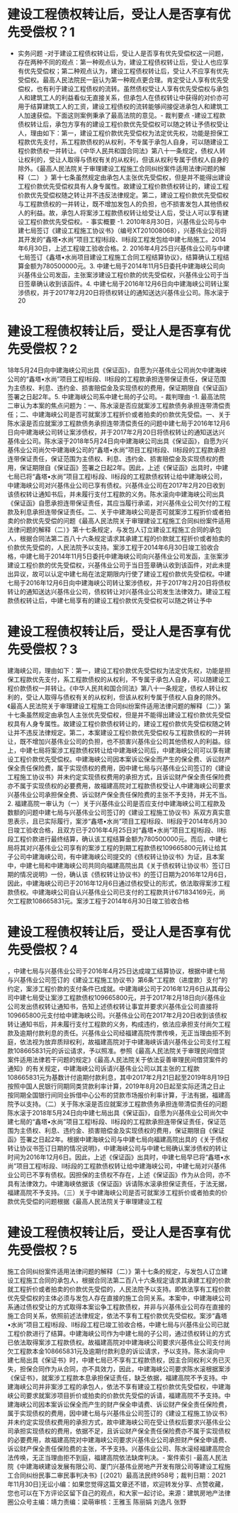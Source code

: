 # 建设工程债权转让后，受让人是否享有优先受偿权？1

- 实务问题 -对于建设工程债权转让后，受让人是否享有优先受偿权这一问题，存在两种不同的观点：第一种观点认为，建设工程债权转让后，受让人也应享有优先受偿权；第二种观点认为，建设工程债权转让后，受让人不应享有优先受偿权。最高人民法院民一庭认为第一种观点更合理。肯定受让人享有优先受偿权，也有利于建设工程债权的流转。虽然债权受让人享有优先受偿权与承包人和建筑工人的利益看似无直接关系，但承包人在债权转让中获得的对价亦可用于结算建筑工人的工资，建设工程债权的流转能够间接促进承包人和建筑工人加速获偿。下面这则案例秉承了最高法院的意见。- 裁判要点 -建设工程款债权转让后，承包方享有的建设工程价款优先受偿权可以随之转让予债权受让人，理由如下：第一，建设工程价款优先受偿权为法定优先权，功能是担保工程款优先支付，系工程款债权的从权利，不专属于承包人自身，可以随建设工程价款债权一并转让。《中华人民共和国合同法》第八十一条规定，债权人转让权利的，受让人取得与债权有关的从权利，但该从权利专属于债权人自身的除外。《最高人民法院关于审理建设工程施工合同纠纷案件适用法律问题的解释（二） 》第十七条虽然规定由承包人主张优先受偿权，但是并不能得出建设工程价款优先受偿权具有人身专属性。故建设工程价款债权转让的，建设工程价款优先受偿权随之转让并不违反法律规定。第二，建设工程价款优先受偿权与工程款债权的一并转让，既不增加发包人的负担，也不损害发包人其他债权人的利益。故，承包人将案涉工程款债权转让给受让人后，受让人可以享有建设工程价款优先受偿权。- 事实概要 -1. 2010年8月30日，兴基伟业公司与中建七局签订《建设工程施工协议书》（编号XT201008068），兴基伟业公司将其开发的“鑫塔•水尚”项目工程I标段、II标段工程发包给中建七局施工。2014年6月30日，上述工程竣工验收合格。2. 2016年4月25日兴基伟业公司与中建七局签订《鑫塔•水尚项目建设工程施工合同工程结算协议》，结算确认工程结算金额为780500000元。3. 中建七局于2014年11月5日委托中建海峡公司向兴基伟业公司发函，主张案涉建设工程价款的优先受偿权，兴基伟业公司于当日签章确认收到该函件。4. 中建七局于2016年12月6日向中建海峡公司转让案涉债权，并于2017年2月20日将债权转让的通知送达兴基伟业公司。陈水滚于20

# 建设工程债权转让后，受让人是否享有优先受偿权？2

18年5月24日向中建海峡公司出具《保证函》，自愿为兴基伟业公司尚欠中建海峡公司的“鑫塔•水尚”项目工程Ⅰ标段、Ⅱ标段的工程款承担连带保证责任，保证范围为主债权、利息、违约金、损害赔偿金及实现债权的费用，保证期限自《保证函》签署之日起2年。5. 中建海峡公司系中建七局的子公司。- 裁判理由 -1. 最高法院二审认为本案的焦点问题为：一、陈水滚是否应就案涉工程款债务承担连带清偿责任；二、中建海峡公司是否可就案涉工程折价或者拍卖的价款优先受偿。一、关于陈水滚是否应就案涉工程款债务承担连带清偿责任的问题中建七局于2016年12月6日向中建海峡公司转让案涉债权，并于2017年2月20日将债权转让的通知送达兴基伟业公司。陈水滚于2018年5月24日向中建海峡公司出具《保证函》，自愿为兴基伟业公司尚欠中建海峡公司的“鑫塔•水尚”项目工程Ⅰ标段、Ⅱ标段的工程款承担连带保证责任，保证范围为主债权、利息、违约金、损害赔偿金及实现债权的费用，保证期限自《保证函》签署之日起2年。因此，上述《保证函》出具时，中建七局已将“鑫塔•水尚”项目工程Ⅰ标段、Ⅱ标段的工程款债权转让给中建海峡公司，中建海峡公司对兴基伟业公司已享有债权。兴基伟业公司在2017年2月20日收到该债权转让通知书后，并未履行支付工程款的义务。陈水滚向中建海峡公司出具《保证函》自愿承担连带保证责任，其应当履行承诺，对兴基伟业公司欠付的工程款及利息承担连带保证责任。二、关于中建海峡公司是否可就案涉工程折价或者拍卖的价款优先受偿的问题《最高人民法院关于审理建设工程施工合同纠纷案件适用法律问题的解释（二）》第十七条规定，与发包人订立建设工程施工合同的承包人，根据合同法第二百八十六条规定请求其承建工程的价款就工程折价或者拍卖的价款优先受偿的，人民法院予以支持。案涉工程于2014年6月30日竣工验收合格，中建七局于2014年11月5日委托中建海峡公司向兴基伟业公司发函，主张案涉建设工程价款的优先受偿权，兴基伟业公司于当日签章确认收到该函件，对此未提出异议，故可以认定中建七局在法定期限内行使了建设工程价款优先受偿权。中建七局于2016年12月6日向中建海峡公司转让案涉债权，并于2017年2月20日将债权转让的通知送达兴基伟业公司，债权转让对兴基伟业公司发生法律效力。建设工程款债权转让后，中建七局享有的建设工程价款优先受偿权可以随之转让予中

# 建设工程债权转让后，受让人是否享有优先受偿权？3

建海峡公司，理由如下：第一，建设工程价款优先受偿权为法定优先权，功能是担保工程款优先支付，系工程款债权的从权利，不专属于承包人自身，可以随建设工程价款债权一并转让。《中华人民共和国合同法》第八十一条规定，债权人转让权利的，受让人取得与债权有关的从权利，但该从权利专属于债权人自身的除外。《最高人民法院关于审理建设工程施工合同纠纷案件适用法律问题的解释（二）》第十七条虽然规定由承包人主张优先受偿权，但是并不能得出建设工程价款优先受偿权具有人身专属性。故建设工程价款债权转让的，建设工程价款优先受偿权随之转让并不违反法律规定。第二，本案建设工程价款优先受偿权与工程款债权的一并转让，既不增加兴基伟业公司的负担，也不损害兴基伟业公司其他债权人的利益。综上，中建七局将案涉工程款债权转让给中建海峡公司后，中建海峡公司可以享有建设工程价款优先受偿权。中建海峡公司因本案诉讼保全而产生的保全费、诉讼财产保全责任保险费，属于实现债权的费用，因中建七局与兴基伟业公司签订的《建设工程施工协议书》并未约定实现债权费用的承担方式，且诉讼财产保全责任保险费亦不属于实现债权的必要费用，故福建高院对工程款债权受让人中建海峡公司要求兴基伟业公司承担保全费、诉讼财产保全责任保险费的主张不予支持，并无不当。2. 福建高院一审认为（一）关于兴基伟业公司是否应支付中建海峡公司工程款及数额的问题中建七局与兴基伟业公司签订的《建设工程施工协议书》系双方真实意思表示，且已实际履行，案涉“鑫塔•水尚”项目工程I标段、II标段于2014年6月30日竣工验收合格，且双方已于2016年4月25日对“鑫塔•水尚”项目工程I标段、II标段工程价款进行最终结算，确认该工程结算金额为780500000元。而后，中建七局将其对兴基伟业公司享有的案涉工程的到期工程款债权109665800元转让给其子公司中建海峡公司，有中建海峡公司提交的《债权转让协议书》为证，且本案中，中建七局和中建海峡公司共同向福建高院出具《关于债权转让协议书〉签订日期的情况说明》一份，确认该《债权转让协议书》的签订日期为2016年12月6日，因此，中建海峡公司已于2016年12月6日通过债权受让的形式，依法取得案涉工程款债权。中建海峡公司自认兴基伟业公司已支付的工程款共计671834169元，尚欠工程款108665831元。案涉工程于2014年6月30日竣工验收合格

# 建设工程债权转让后，受让人是否享有优先受偿权？4

，中建七局与兴基伟业公司于2016年4月25日达成竣工结算协议，根据中建七局与兴基伟业公司签订的《建设工程施工协议书》第6条“工程款（进度款）支付”的约定，案涉工程价款的支付条件已成就。中建海峡公司于2016年12月6日从其母公司中建七局受让案涉工程款债权109665800元，并于2017年2月18日向兴基伟业公司发出债权转让通知书，告知上述债权转让事宜并要求兴基伟业公司直接将109665800元支付给中建海峡公司。兴基伟业公司在2017年2月20日收到该债权转让通知书后，并未履行支付工程款的义务，构成违约，依法应承担支付尚欠工程款及逾期付款利息的责任。兴基伟业公司经福建高院传票传唤，无正当理由拒不到庭，依法视为放弃质辩权利，故福建高院对于中建海峡诉请兴基伟业公司支付工程款108665831元的诉讼请求，予以照准。参照《最高人民法院关于审理民间借贷案件适用法律若干问题的规定》《最高人民法院关于依法妥善审理民间借贷案件的通知》的有关规定，中建海峡公司诉请兴基伟业公司以其主张的工程款108665831元为基数计付逾期付款利息，其中2017年2月21日起至2019年8月19日按照中国人民银行同期同类贷款利率计算，2019年8月20日起至实际还清之日止按同期全国银行间同业拆借中心公布的贷款市场报价利率计算，于法有据，福建高院予以支持。（二）关于陈水滚是否应就案涉工程款债务承担连带清偿责任的问题陈水滚于2018年5月24日向中建七局出具《保证函》，自愿为兴基伟业公司尚欠中建七局的“鑫塔•水尚”项目工程I标段、II标段的工程款承担连带保证责任，保证范围为主债权、利息、违约金、损害赔偿金及实现债权的费用，保证期限自《保证函》签署之日起2年。根据中建海峡公司与中建七局向福建高院出具的《关于债权转让协议书签订日期的情况说明》，中建海峡公司与中建七局确认案涉债权的转让时间为2016年12月6日。因此，上述《保证函》出具时，中建七局早已将“鑫塔•水尚”项目工程I标段、II标段的工程款债权转让给中建海峡公司，中建七局对兴基伟业公司已不享有债权。因担保的主债权不存在，上述《保证函》作为从合同，亦不具有法律效力。中建海峡依据该《保证函》诉请陈水滚承担保证责任，于法无据，福建高院不予支持。（三）关于中建海峡公司是否可就案涉工程折价或者拍卖的价款优先受偿的问题根据《最高人民法院关于审理建设工程

# 建设工程债权转让后，受让人是否享有优先受偿权？5

施工合同纠纷案件适用法律问题的解释（二）》第十七条的规定，与发包人订立建设工程施工合同的承包人，根据合同法第二百八十六条规定请求其承建工程的价款就工程折价或者拍卖的价款优先受偿的，人民法院予以支持。即依法享有工程价款优先受偿权的主体必须与发包人存在直接的施工合同关系。本案中，中建海峡公司系通过债权受让的方式取得本案讼争工程款债权，并非与兴基伟业公司存在直接的施工合同关系，依照前述法律规定，依法不享有工程价款优先受偿权。案涉“鑫塔•水尚”项目工程Ⅰ标段、Ⅱ标段工程已竣工验收合格，中建七局与兴基伟业公司已就工程价款进行了结算。中建海峡公司作为中建七局的子公司，通过债权转让的方式已依法取得案涉工程款债权。故福建高院对中建海峡公司要求兴基伟业公司支付尚欠工程款本金108665831元及逾期付款利息的诉讼请求，予以支持。陈水滚向中建七局出具《保证书》时，中建七局已不享有工程款债权，因主合同权利义务已灭失，担保合同作为从合同，亦不具效力，因此，中建海峡公司要求陈水滚根据案涉《保证书》，就案涉工程款本息承担保证责任，缺乏依据，福建高院不予支持。中建海峡公司并非案涉工程的承包人，依法不享有建设工程价款优先受偿权，中建海峡公司要求就案涉项目折价或拍卖的价款优先受偿的诉请，福建高院不予支持。中建海峡公司因本案诉讼保全而产生的财产保全申请费、诉讼财产保全责任保险费，属于实现债权的费用，因中建七局与兴基伟业公司签订的《建设工程施工协议书》并未约定实现债权费用的承担方式，故中建海峡公司在受让债权后要求兴基伟业公司承担实现债权的费用，依据不足，且诉讼财产保全责任保险费亦不属于实现债权的必要费用，故福建高院对中建海峡公司要求兴基伟业公司承担财产保全申请费、诉讼财产保全责任保险费的主张，不予支持。兴基伟业公司、陈水滚经福建高院合法传唤，无正当理由拒不到庭，福建高院依法缺席判决。- 案件索引 -最高人民法院《中建海峡建设发展有限公司、厦门兴基伟业房地产开发有限公司等建设工程施工合同纠纷民事二审民事判决书》[（2021）最高法民终958号；裁判日期：2021年11月30日]无讼小编：如果您觉得这篇文章还不错，欢迎转发分享、点赞收藏，您也可以在下方评论区留下自己的观点，和大家一起讨论。来源：建筑房地产法律圈公众号主编：靖力责编：梁萌审核：王雅玉 陈丽娟 刘逸凡 张野

